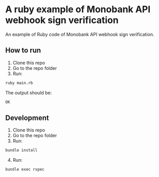 # A ruby example of Monobank API webhook sign verification
An example of Ruby code of Monobank API webhook sign verification.

## How to run
1. Clone this repo
2. Go to the repo folder
3. Run:
```bash
ruby main.rb
```

The output should be:
```bash
OK
```

## Development
1. Clone this repo
2. Go to the repo folder
3. Run:
```bash
bundle install
```
4. Run:
```bash
bundle exec rspec
```
